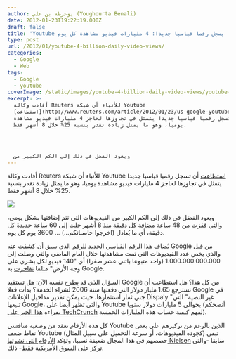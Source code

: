 ```yaml
---
author: يوغرطة بن علي (Youghourta Benali)
date: 2012-01-23T19:22:19.000Z
draft: false
title: 'Youtube يسجل رقما قياسيا جديدا: 4 مليارات فيديو مشاهدة كل يوم  '
type: post
url: /2012/01/youtube-4-billion-daily-video-views/
categories:
  - Google
  - Web
tags:
  - Google
  - youtube
coverImage: /static/images/youtube-4-billion-daily-video-views/youtube-logo-300x212.jpg
excerpt: >-
  أفادت وكالة Reuters للأنباء أن شبكة Youtube
  [استطاعت](http://www.reuters.com/article/2012/01/23/us-google-youtube-idUSTRE80M0TS20120123)
  أن تسجل رقميا قياسيا جديدا يتمثل في تجاوزها لحاجز 4 مليارات فيديو مشاهدة
  يوميا، وهو ما يمثل زيادة تقدر بنسبة 25% خلال 8 أشهر فقط.




  ويعود الفضل في ذلك إلى الكم الكبير من
---
```

أفادت وكالة Reuters للأنباء أن شبكة Youtube [استطاعت](http://www.reuters.com/article/2012/01/23/us-google-youtube-idUSTRE80M0TS20120123) أن تسجل رقميا قياسيا جديدا يتمثل في تجاوزها لحاجز 4 مليارات فيديو مشاهدة يوميا، وهو ما يمثل زيادة تقدر بنسبة 25% خلال 8 أشهر فقط.

![](/static/images/youtube-4-billion-daily-video-views/youtube-logo-300x212.jpg)

ويعود الفضل في ذلك إلى الكم الكبير من الفيديوهات التي تتم إضافتها بشكل يومي، والتي قفزت من 48 ساعة مضافة كل دقيقة منذ 8 أشهر خلت إلى 60 ساعة جديدة كل دقيقة، أي ما يُعادل (اخرجوا حاسباتكم...) ... 3600 يوم كل يوم.

يُضاف هذا الرقم القياسي الجديد للرقم الذي سبق أن كشفت عنه Google من قبل والذي يخص عدد الفيديوهات التي تمت مشاهدتها خلال العام الماضي والتي وصلت إلى 1.000.000.000.000 (واحد متبوعا باثني عشر صفرا) أي "140 فيديو لكل بشري على وجه الأرض" مثلما [تفاخرت](http://youtube-global.blogspot.com/2011/12/what-were-we-watching-this-year-lets.html) به Google.

السؤال الذي قد يطرح نفسه الآن: هل تستفيد Google من كل هذا؟ هل استطاعت أن تسترجع 1.65 مليار دولار التي دفعتها سنة 2006 لشراء الخدمة؟ بدأت فعلا Google في جني ثمار استثمارها، حيث يمكن تقدير مداخيل الإعلانات Dispaly "غير النصية" التي تبيعها Google، والتي تظهر أيضا على Youtube بحوالي 5 مليارات دولار سنويا (أنصحكم بقراءة [هذا الخبر على TechCrunch](http://techcrunch.com/2012/01/19/larry-page-display-5-billion/) لفهم كيفية حساب هذه المليارات الخمسة).

كل هذه الأرقام تعقد من وضعية منافسي Youtube الذين بالرغم من تركيزهم على بعض نقاط ضعف Youtube (كجودة الفيديوهات، أو سرعة التحميل على سبيل المثال) تبقى حصصهم في هذا المجال ضعيفة نسبيا، وتؤكد [الأرقام التي نشرتها Nielsen](https://www.it-scoop.com/2011/12/google-top-web-brand-2011/) سابقا -والتي تركز على السوق الأمريكية فقط- ذلك.
